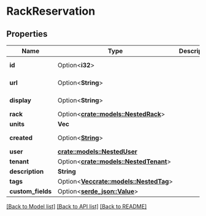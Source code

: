 # RackReservation

## Properties

Name | Type | Description | Notes
------------ | ------------- | ------------- | -------------
**id** | Option<**i32**> |  | [optional][readonly]
**url** | Option<**String**> |  | [optional][readonly]
**display** | Option<**String**> |  | [optional][readonly]
**rack** | Option<[**crate::models::NestedRack**](NestedRack.md)> |  | 
**units** | **Vec<i32>** |  | 
**created** | Option<[**String**](string.md)> |  | [optional][readonly]
**user** | [**crate::models::NestedUser**](NestedUser.md) |  | 
**tenant** | Option<[**crate::models::NestedTenant**](NestedTenant.md)> |  | [optional]
**description** | **String** |  | 
**tags** | Option<[**Vec<crate::models::NestedTag>**](NestedTag.md)> |  | [optional]
**custom_fields** | Option<[**serde_json::Value**](.md)> |  | [optional]

[[Back to Model list]](../README.md#documentation-for-models) [[Back to API list]](../README.md#documentation-for-api-endpoints) [[Back to README]](../README.md)


